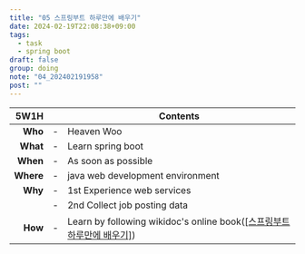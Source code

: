 ```yaml
---
title: "05 스프링부트 하루만에 배우기"
date: 2024-02-19T22:08:38+09:00
tags:
  - task
  - spring boot
draft: false
group: doing
note: "04_202402191958"
post: ""
---
```


| 5W1H        |   | Contents                            |
| ----------: | - | ----------------------------------- |
| **Who**     | - | Heaven Woo                          |
| **What**    | - | Learn spring boot |
| **When**    | - | As soon as possible |
| **Where**   | - | java web development environment |
| **Why**     | - | 1st Experience web services |
|             | - | 2nd Collect job posting data |
| **How**     | - | Learn by following wikidoc's online book([[스프링부트 하루만에 배우기]](https://wikidocs.net/book/10382)) |
